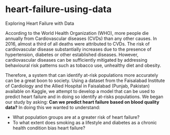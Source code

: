 # heart-failure-using-data
Exploring Heart Failure with Data

According to the World Health Organization (WHO), more people die annually from Cardiovascular diseases (CVDs) than any other causes. In 2016, almost a third of all deaths were attributed to CVDs. The risk of cardiovascular disease substantially increases due to the presence of hypertension, diabetes or other established diseases. However, cardiovascular diseases can be sufficiently mitigated by addressing behavioural risk patterns such as tobacco use, unhealthy diet and obesity.

Therefore, a system that can identify at-risk populations more accurately can be a great boon to society. Using a dataset from the Faisalabad Institute of Cardiology and the Allied Hospital in Faisalabad (Punjab, Pakistan) available on Kaggle, we attempt to develop a model that can be used to predict heart failure and in doing so identify at-risks populations. We began our study by asking: **Can we predict heart failure based on blood quality data?** In doing this we wanted to understand:
- What population groups are at a greater risk of heart failure?
- To what extent does smoking as a lifestyle and diabetes as a chronic health condition bias heart failure?
